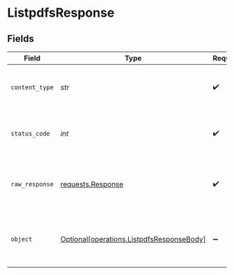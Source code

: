# ListpdfsResponse


## Fields

| Field                                                                                                                                                               | Type                                                                                                                                                                | Required                                                                                                                                                            | Description                                                                                                                                                         | Example                                                                                                                                                             |
| ------------------------------------------------------------------------------------------------------------------------------------------------------------------- | ------------------------------------------------------------------------------------------------------------------------------------------------------------------- | ------------------------------------------------------------------------------------------------------------------------------------------------------------------- | ------------------------------------------------------------------------------------------------------------------------------------------------------------------- | ------------------------------------------------------------------------------------------------------------------------------------------------------------------- |
| `content_type`                                                                                                                                                      | *str*                                                                                                                                                               | :heavy_check_mark:                                                                                                                                                  | HTTP response content type for this operation                                                                                                                       |                                                                                                                                                                     |
| `status_code`                                                                                                                                                       | *int*                                                                                                                                                               | :heavy_check_mark:                                                                                                                                                  | HTTP response status code for this operation                                                                                                                        |                                                                                                                                                                     |
| `raw_response`                                                                                                                                                      | [requests.Response](https://requests.readthedocs.io/en/latest/api/#requests.Response)                                                                               | :heavy_check_mark:                                                                                                                                                  | Raw HTTP response; suitable for custom response parsing                                                                                                             |                                                                                                                                                                     |
| `object`                                                                                                                                                            | [Optional[operations.ListpdfsResponseBody]](../../models/operations/listpdfsresponsebody.md)                                                                        | :heavy_minus_sign:                                                                                                                                                  | Successful operation                                                                                                                                                | {"matches":[{"id":"mem_id_123_932","metadata":{"text":"Why did the world enter a global depression in 1929 ?"},"score":0.917971551,"sparseValues":{},"values":[]}]} |